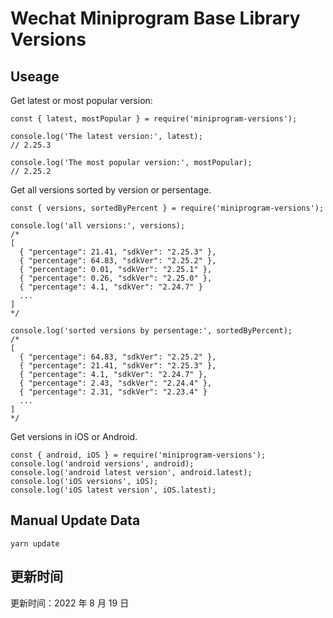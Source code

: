
# Wechat Miniprogram Base Library Versions

## Useage

Get latest or most popular version:

```;
const { latest, mostPopular } = require('miniprogram-versions');

console.log('The latest version:', latest);
// 2.25.3

console.log('The most popular version:', mostPopular);
// 2.25.2

```

Get all versions sorted by version or persentage.

```
const { versions, sortedByPercent } = require('miniprogram-versions');

console.log('all versions:', versions);
/*
[
  { "percentage": 21.41, "sdkVer": "2.25.3" },
  { "percentage": 64.83, "sdkVer": "2.25.2" },
  { "percentage": 0.01, "sdkVer": "2.25.1" },
  { "percentage": 0.26, "sdkVer": "2.25.0" },
  { "percentage": 4.1, "sdkVer": "2.24.7" }
  ...
]
*/

console.log('sorted versions by persentage:', sortedByPercent);
/*
[
  { "percentage": 64.83, "sdkVer": "2.25.2" },
  { "percentage": 21.41, "sdkVer": "2.25.3" },
  { "percentage": 4.1, "sdkVer": "2.24.7" },
  { "percentage": 2.43, "sdkVer": "2.24.4" },
  { "percentage": 2.31, "sdkVer": "2.23.4" }
  ...
]
*/
```

Get versions in iOS or Android.

```
const { android, iOS } = require('miniprogram-versions');
console.log('android versions', android);
console.log('android latest version', android.latest);
console.log('iOS versions', iOS);
console.log('iOS latest version', iOS.latest);
```

## Manual Update Data

```
yarn update
```

## 更新时间

更新时间：2022 年 8 月 19 日
